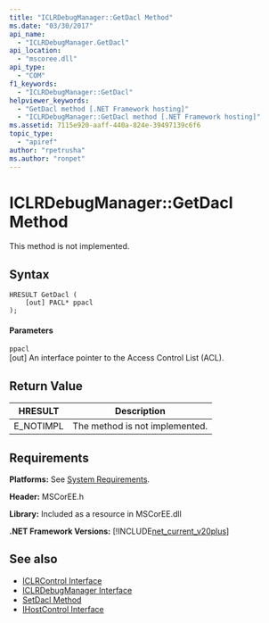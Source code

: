 ```yaml
---
title: "ICLRDebugManager::GetDacl Method"
ms.date: "03/30/2017"
api_name: 
  - "ICLRDebugManager.GetDacl"
api_location: 
  - "mscoree.dll"
api_type: 
  - "COM"
f1_keywords: 
  - "ICLRDebugManager::GetDacl"
helpviewer_keywords: 
  - "GetDacl method [.NET Framework hosting]"
  - "ICLRDebugManager::GetDacl method [.NET Framework hosting]"
ms.assetid: 7115e920-aaff-440a-824e-39497139c6f6
topic_type: 
  - "apiref"
author: "rpetrusha"
ms.author: "ronpet"
---
```

# ICLRDebugManager::GetDacl Method
This method is not implemented.  
  
## Syntax  
  
```  
HRESULT GetDacl (  
    [out] PACL* ppacl  
);  
```  
  
#### Parameters  
 `ppacl`  
 [out] An interface pointer to the Access Control List (ACL).  
  
## Return Value  
  
|HRESULT|Description|  
|-------------|-----------------|  
|E_NOTIMPL|The method is not implemented.|  
  
## Requirements  
 **Platforms:** See [System Requirements](../../../../docs/framework/get-started/system-requirements.md).  
  
 **Header:** MSCorEE.h  
  
 **Library:** Included as a resource in MSCorEE.dll  
  
 **.NET Framework Versions:** [!INCLUDE[net_current_v20plus](../../../../includes/net-current-v20plus-md.md)]  
  
## See also
- [ICLRControl Interface](../../../../docs/framework/unmanaged-api/hosting/iclrcontrol-interface.md)
- [ICLRDebugManager Interface](../../../../docs/framework/unmanaged-api/hosting/iclrdebugmanager-interface.md)
- [SetDacl Method](../../../../docs/framework/unmanaged-api/hosting/iclrdebugmanager-setdacl-method.md)
- [IHostControl Interface](../../../../docs/framework/unmanaged-api/hosting/ihostcontrol-interface.md)
